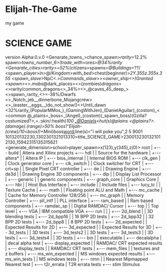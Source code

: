 # Elijah-The-Game
my game
# SCIENCE GAME
version Alpha:0.v.0
<Genarate_towns_>chance_spawn>_rarity_=12.2%
<Villagers>spawn>_towns_number_6>(trade_with_=ores>_@34%_rarity
<Genarate_cities>rarity>_=52%_(citizens>spawns>_@Buildings_=??/
<spawn_player>_in>_@/Kingdom>_with_bed_>chest(beginner)>_2Y.355z.355x.355
<spawn_slave_>NpC<.>_Commands_slave_>><_owner_ship<>)_Granted
<spawn_><>.mobs_@dark_places><>(zombies)_dragons_><>rarity/common_dragons<>_34%><?-`
<spawn_dungeons><>_@caves_45_deep_><>spawn_rarity_<>=-38%/Dwarfs
<spawn><>_Notch_jeb__dinnerbone_Mojangcrew><>_(easter__eggs__)do_not_show()<>Until_dawn
<spawn_plains_grassy_(<><32%rarity_(PopularMMos_)_(GamingWithJen)_(DanielAguilar)_(costom)_<>common
<spawn>@_plains<_boss<_(Angel)_(costom)(_spawn_boss)(Gzilla?costumized?>,=.:skin/:health)_100
<armour><_@Daniels><_hut(s)@_plains
<tornado><@_plains?>.(damage).(range)_>50%
<spawn>boss<name>?'Elijah-(crew_)<health>/10<boss))_+Mini_)boss<word:>line(s)<"i will poke you",2 5 9001
<graphics>101320132230_1302301321013310>title_SCIENCE_GAME>2300132301321012130_15942315135315621
<generate_dimension>school>player_spawn>x(123),y(345),z(0)>
root
|
+--- build
| Altera and Xilinx projects
+--- hdl
| | Source for the hardware
| +--- altera*
| | Altera IP
| +--- bios_internal
| | Internal BIOS ROM
| +--- clk_gen
| | Clock generator core
| +--- clk_switch
| | Clock switcher for CRT
| +--- crt+sp
| | Single Pixel CRT controller
| +--- de
| | Drawing Engine
| +--- de3d
| | Drawing Engine 3D components
| +--- dlp
| | Display List Processor
| +--- generic
| | generic components
| +--- graph_core
| | Graphics Core
| +--- hbi
| | Host Bus Interface
| +--- include
| | Include files
| +--- lucy_tc
| | Texture Cache
| +--- math
| | Floating point ALU and Math
| +--- mc_cache
| | Cache for Memory Controller 128/256
| +--- mc_graph
| | Memory Controller
| +--- pll_intf
| | PLL interface
| +--- ram_based
| | Ram based components
| +--- ramdac_sp
| | Digital RAMDAC/ Cursor
| +--- top
| | Top level
| +--- VGA
| IBM compatible VGA
+--- run
| |
| +--- 2d_blend
| | 3D blending tests
| +--- 2d_bpp16
| | 16 BPP 2D tests
| +--- 2d_bpp32
| | 32 BPP 2D tests
| +--- 2d_bpp8
| | 8 BPP 2D tests
| +--- 2d_expected
| | Expected Results for 2D
| +--- 3d_expected
| | Expected Results for 3D
| +--- 3d_tests
| | 3D tests
| +--- 3d_tests2
| | 3D tests
| +--- 3d_tests3
| | 3D tests
| +--- 3d_tests4
| | 3D tests
| +--- bin
| | executable
| +--- decalalpha
| | decal alpha test
| +--- display_expected
| | RAMDAC/ CRT expected results
| +--- display_tests
| | RAMDAC/ CRT tests
| +--- mem_files
| | textures and z buffers
| +--- ms_win_expected
| | MS windows expected results
| +--- ms_win_tests
| | MS windows tests
| +--- nmn
| | Nearest Mipmapped Nearest test
| +--- t2r_errata
| T2R errata tests
+--- stim
Stimulus
